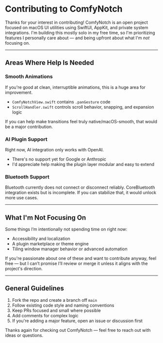 # Contributing to ComfyNotch

Thanks for your interest in contributing! ComfyNotch is an open project focused on macOS UI utilities using SwiftUI, AppKit, and private system integrations. I'm building this mostly solo in my free time, so I'm prioritizing features I personally care about — and being upfront about what I'm *not* focusing on.

---

## Areas Where Help Is Needed

### Smooth Animations

If you're good at clean, interruptible animations, this is a huge area for improvement.

- `ComfyNotchView.swift` contains `.panGesture` code
- `ScrollHandler.swift` controls scroll behavior, snapping, and expansion logic

If you can help make transitions feel truly native/macOS-smooth, that would be a major contribution.

### AI Plugin Support

Right now, AI integration only works with OpenAI.

- There's no support yet for Google or Anthropic
- I'd appreciate help making the plugin layer modular and easy to extend

### Bluetooth Support

Bluetooth currently does not connect or disconnect reliably. CoreBluetooth integration exists but is incomplete. If you can stabilize that, it would unlock more use cases.

---

## What I'm Not Focusing On

Some things I’m intentionally not spending time on right now:

- Accessibility and localization
- A plugin marketplace or theme engine
- Tiling window manager behavior or advanced automation

If you're passionate about one of these and want to contribute anyway, feel free — but I can’t promise I’ll review or merge it unless it aligns with the project's direction.

---

## General Guidelines

1. Fork the repo and create a branch off `main`
2. Follow existing code style and naming conventions
3. Keep PRs focused and small where possible
4. Add comments for complex logic
5. If you're adding a major feature, open an issue or discussion first

Thanks again for checking out ComfyNotch — feel free to reach out with ideas or questions.
